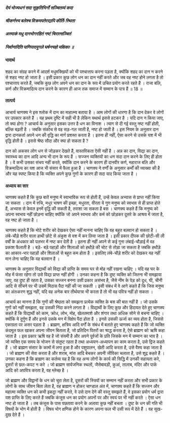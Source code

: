 ##### देयं भोज्यधनं सदा सुकृतिभिर्नो सञ्चितव्यं कदा
##### श्रीकर्णस्य बलेश्च विक्रमपतेरद्यापि कीर्तिः स्थिता
##### अस्माकं मधु दानभोगरहितं नष्टं चिरात्सञ्चितं
##### निर्वाणादिति पाणिपादयुगले घर्षन्त्यहो मक्षिकाः ॥

#### भावार्थ

शहद का संग्रह करने में आदर्श मधुमक्खियों को भी पश्चात्ताप करना पड़ता है, क्योंकि शहद का दान न करने से शहद नष्ट हो जाता है । इसी प्रकार कुछ लोग धन का दान नहीं करते और जब वह नष्ट होने लगता है तो पश्चात्ताप करते हैं, जबकि कुछ लोग अपने धन का दान के रूप में उचित प्रयोग करते रहते हैं । राजा बलि, कर्ण और विक्रमादित्य दान करने के कारण ही आज तक समाज में सम्मान के पात्र हैं ॥ 18 ॥

#### तात्पर्य

आचार्य चाणक्य ने इस श्लोक में दान का माहात्म्य बताया है । आम लोगों की धारणा है कि दान देकर वे लोगों पर उपकार करते हैं । यह प्रथम दृष्टि में सही भी है लेकिन यथार्थ इससे हटकर है । यदि दान न किया जाए, तो क्या होगा ? आचार्य के अनुसार इसका उत्तर है धन का विनाश । त्याग से दी गई वस्तु नष्ट नहीं होती, बल्कि बढ़ती है । जबकि संकोच से वह सड़-गल जाती है, नष्ट हो जाती है । इस नियम के अनुसार दान द्वारा दानकर्ता अपने धन की वृद्धि का मार्ग प्रशस्त करता है । इतना ही नहीं, ऐसा करने से उसके यश में भी वृद्धि होती है । इससे श्रेष्ठ सौदा और क्या हो सकता है ?

दान को अकसर लोग धन से जोड़कर देखते हैं, वास्तविकता ऐसी नहीं है । अन्न का दान, विद्या का दान, स्वास्थ्य का दान आदि अन्य भी दान के रूप हैं । सज्जन व्यक्तियों का धन सदा दान करने के लिए ही होता है । वे कभी उसका संचय नहीं करते, क्योंकि दान करने के कारण ही दानवीर कर्ण, महाराज बलि और विक्रमादित्य का यश आज भी संसार में फैला हुआ है । चाणक्य ने वर्णों के अनुसार कर्मों की व्याख्या की है और यह स्पष्ट किया है कि व्यक्ति अपने कुछ गुणों के कारण ही सदा याद किया जाता है ।

#### अध्याय का सार

चाणक्य कहते हैं कि कुछ बातें मनुष्य में स्वाभाविक रूप से होती हैं, उन्हें केवल अभ्यास से प्राप्त नहीं किया जा सकता । दान में रुचि, मधुर भाषण की इच्छा, मधुरता, वीरता ये गुण मनुष्य को स्वभाव से ही प्राप्त होते हैं, अभ्यास से केवल इनमें वृद्धि की सकती है, तराशा जा सकता है बस । चाणक्य कहते हैं कि मनुष्य को अपना स्वभाव नहीं छोड़ना चाहिए क्योंकि जो अपने स्वभाव और कर्म को छोड़कर दूसरे के आश्रय में जाता है, वह नष्ट हो जाता है ।

चाणक्य कहते हैं कि मोटे शरीर को देखकर ऐसा नहीं मानना चाहिए कि वह बहुत बलवान हो सकता है । लंबे-चौड़े शरीर वाला हाथी छोटे से अंकुश से वश में कर लिया जाता है । इसी प्रकार दीपक की छोटी-सी ली वर्षों के अंधकार को पलभर में नष्ट कर देती है । इतना ही नहीं अपने से कई गुना लंबाई-चौड़ाई में वह प्रकाश फैलाती है । बड़े- बड़े पहाड़ों और शिलाओं को हथौड़े की चोट से तोड़ा जा सकता है जबकि हथौड़े का आकार-भार पहाड़ों और शिलाओं से बहुत कम होता है । इसलिए लंबे-चौड़े शरीर को देखकर यह नहीं मान लेना चाहिए कि वह बलवान है ।

चाणक्य के अनुसार विद्यार्थी को विद्या की प्राप्ति के समय घर से मोह नहीं रखना चाहिए । यदि वह घर के मोह में फंसा रहेगा तो उसे विद्या प्राप्त नहीं होगी । उनका कहना है कि दुष्ट व्यक्ति को जितना भी समझाया जाए, वह दुष्ट ही रहता है, उसका सज्जन बनना उसी प्रकार असंभव है, जैसे नीम के पेड़ को दूध, घी, चीनी आदि से सींचने पर भी उसमें मिठास पैदा नहीं की जा सकती । इसी संबंध में वे आगे कहते हैं कि जिस मनुष्य का अंतःकरण शुद्ध नहीं, यदि वह अनेक बार तीर्थयात्रा भी करता है तो भी वह पवित्र नहीं हो सकता ।

आचार्य का मानना है कि गुणों की श्रेष्ठता को समझना प्रत्येक व्यक्ति के बस की बात नहीं है । जो उसके गुणों को नहीं समझता, वह उसकी निंदा करने लगता है । विद्यार्थी के लिए कुछ और हिदायत देते हुए चाणक्य कहते हैं कि विद्यार्थी को काम, क्रोध, लोभ, मोह, खेलतमाशे और शंगार तथा अधिक सोने से बचना चाहिए । क्योंकि ये दुर्गुण हैं और इनसे उसके मन में विक्षेप पैदा होता है । इनसे उसकी ऊर्जा का व्यय होता है, जिससे एकाग्रता पर असर पड़ता है । ब्राह्मण, क्षत्रिय आदि वर्गों के संबंध में बताते हुए चाणक्य कहते हैं कि जो व्यक्ति कंदमूल फल खाकर अपना जीवन बिताता है, जो प्रतिदिन पितरों का श्राद्ध करता है, ऐसे ब्राह्मण को ऋषि कहा जाता है । इस प्रकार ऋषि वह है जो संयमी है और अपने पूर्वजों के प्रति जिसके मन में सम्मान का भाव है । जो व्यक्ति एक समय के भोजन से संतुष्ट रहता है तथा अध्ययन-अध्यापन का काम करता है, उसे द्विज कहते हैं । जो ब्राह्मण संसार के कामों में लगा हुआ है और पशुपालन, खेती आदि करता है, उसे वैश्य कहा जाता है । जो ब्राह्मण की सेवा करता है और शराब, मांस आदि बेचकर अपनी जीविका चलाता है, उसे शूद्र कहते हैं । उनका कहना है कि ब्राह्मण का कर्तव्य यह है कि वह अन्य लोगों के कार्य की सिद्धि में उनकी सहायता करे, दूसरों से छल-कपट न करे । जो ब्राह्मण सार्वजनिक स्थलों, जैसेबावड़ी, कुआं, तालाब, मंदिर और पार्क आदि को अपवित्र करता है, वह म्लेच्छ है ।

जो ब्राह्मण और विद्वानों के धन को चुरा लेता है, दूसरों की स्त्रियों का सम्मान नहीं करता और सभी प्रकार के लोगों के साथ जीवन बिता लेता है, वह ब्राह्मण न होकर चाण्डाल अंत में, चाणक्य कहते हैं कि सज्जन और महात्मा व्यक्ति धन को कभी इकट्ठा नहीं करते, वे उसे दान देने की वस्तु समझते हैं, वे इसका प्रयोग धर्म द्वारा यश प्राप्ति के लिए करते हैं जबकि कंजूस धन का प्रयोग अपनों पर और स्वयं पर भी नहीं करते । ऐसा धन नष्ट हो जाता है । तब कंजूस के पास पछतावा करने के अलावा कुछ नहीं बचता । दुष्ट के धन की गति भी विषयों के भोग में होती है । विषय भोग क्षणिक होने के कारण अपना फल भी उसी रूप में देते हैं । वह सुख-दुख देते हैं ।
